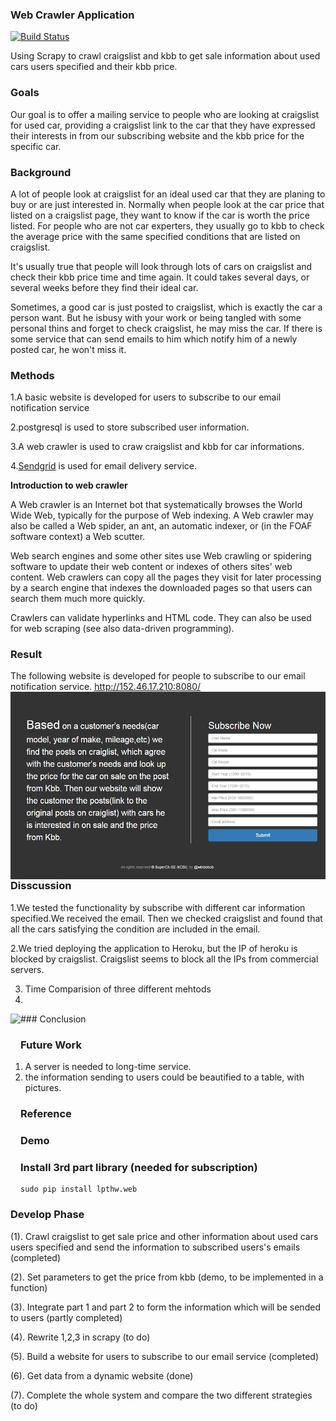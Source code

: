 
### Web Crawler Application  
[![Build Status](https://travis-ci.org/SuperCh-SE-NCSU/ProjectScraping.svg?branch=master)](https://travis-ci.org/SuperCh-SE-NCSU/ProjectScraping)

Using Scrapy to crawl craigslist and kbb to get sale information about used cars users specified and their kbb price.

### Goals
Our goal is to offer a mailing service to people who are looking at craigslist for used car, providing a craigslist link to the car that they have expressed their interests in from our subscribing website and the kbb price for the specific car.

### Background
A lot of people look at craigslist for an ideal used car that they are planing to buy or are just interested in. Normally when people look at the car price that listed on a craigslist page, they want to know if the car is worth the price listed. For people who are not car experters, they usually go to kbb to check the average price with the same specified conditions that are listed on craigslist. 

It's usually true that people will look through lots of cars on craigslist and check their kbb price time and time again. It could takes several days, or several weeks before they find their ideal car.

Sometimes, a good car is just posted to craigslist, which is exactly the car a person want. But he isbusy with your work or being tangled with some personal thins and forget to check craigslist, he may miss the car.
If there is some service that can send emails to him which notify him of a newly posted car, he won't miss it.

### Methods
1.A basic website is developed for users to subscribe to our email notification service 

2.postgresql is used to store subscribed user information.

3.A web crawler is used to craw craigslist and kbb for car informations.

4.[Sendgrid](https://sendgrid.com/home-two) is used for email delivery service.


**Introduction to web crawler**

A Web crawler is an Internet bot that systematically browses the World Wide Web, typically for the purpose of Web indexing. A Web crawler may also be called a Web spider, an ant, an automatic indexer, or (in the FOAF software context) a Web scutter.

Web search engines and some other sites use Web crawling or spidering software to update their web content or indexes of others sites' web content. Web crawlers can copy all the pages they visit for later processing by a search engine that indexes the downloaded pages so that users can search them much more quickly.

Crawlers can validate hyperlinks and HTML code. They can also be used for web scraping (see also data-driven programming).


### Result
The following website is developed for people to subscribe to our email notification service.
http://152.46.17.210:8080/<br/>
<img align=left src="https://github.com/SuperCh-SE-NCSU/ProjectScraping/blob/master/pythontemp_model/img/subscribe.png" style="float:left;with:100px;height:300px">



### Disscussion

1.We tested the functionality by subscribe with different car information specified.We received the email. Then we checked craigslist and found that all the cars satisfying the condition are included in the email.

2.We tried deploying the application to Heroku, but the IP of heroku is blocked by craigslist. Craigslist seems to block all the IPs from commercial servers.

3. Time Comparision of three different mehtods
4. 
<img align=left src="https://github.com/SuperCh-SE-NCSU/ProjectScraping/blob/master/pythontemp_model/doc/timeComparison.png" style="float:left;with:100px;height:300px">
### Conclusion


### Future Work
1. A server is needed to long-time service.
2. the information sending to users could be beautified to a table, with pictures.
### Reference
### Demo

### Install 3rd part library (needed for subscription)

```
sudo pip install lpthw.web
```   

### Develop Phase

  (1).  Crawl craigslist to get sale price and other information about used cars users specified and send the information to subscribed users's emails (completed)

  (2).  Set parameters to get the price from kbb (demo, to be implemented in a function)

  (3).  Integrate part 1 and part 2 to form the information which will be sended to users (partly completed)

  (4).  Rewrite 1,2,3 in scrapy (to do)
  
  (5).  Build a website for users to subscribe to our email service (completed)
  
  (6).  Get data from a dynamic website (done)

  (7).  Complete the whole system and compare the two different strategies (to do)

